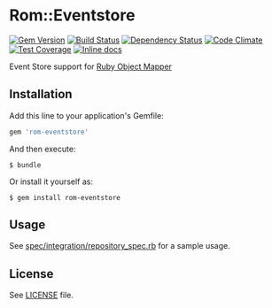 [gem]: https://rubygems.org/gems/rom-eventstore
[travis]: https://travis-ci.org/rom-eventstore/rom-eventstore
[gemnasium]: https://gemnasium.com/rom-eventstore/rom-eventstore
[codeclimate]: https://codeclimate.com/github/rom-eventstore/rom-eventstore
[inchpages]: http://inch-ci.org/github/rom-eventstore/rom-eventstore

# Rom::Eventstore

[![Gem Version](https://badge.fury.io/rb/rom-eventstore.svg)][gem]
[![Build Status](https://travis-ci.org/rom-eventstore/rom-eventstore.svg?branch=master)][travis]
[![Dependency Status](https://gemnasium.com/rom-eventstore/rom-eventstore.png)][gemnasium]
[![Code Climate](https://codeclimate.com/github/rom-eventstore/rom-eventstore/badges/gpa.svg)][codeclimate]
[![Test Coverage](https://codeclimate.com/github/rom-eventstore/rom-eventstore/badges/coverage.svg)][codeclimate]
[![Inline docs](http://inch-ci.org/github/rom-eventstore/rom-eventstore.svg?branch=master)][inchpages]

Event Store support for [Ruby Object Mapper](https://github.com/rom-rb/rom)

## Installation

Add this line to your application's Gemfile:

```ruby
gem 'rom-eventstore'
```

And then execute:

    $ bundle

Or install it yourself as:

    $ gem install rom-eventstore

## Usage

See [spec/integration/repository_spec.rb](spec/integration/repository_spec.rb) for a sample usage.

## License

See [LICENSE](LICENSE) file.
